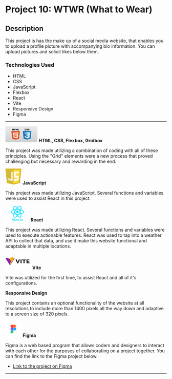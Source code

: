 # Project 10: WTWR (What to Wear)

## Description

This project is has the make up of a social media website, that enables you to upload a profile picture with accompanying bio information. You can upload pictures and solicit likes below them.

### Technologies Used

* HTML
* CSS
* JavaScript
* Flexbox
* React
* Vite
* Responsive Design  
* Figma

---

<img src="./src/assets/ReadMe pics/htmlandcss.png" alt="Picture of HTML and CSS logos" width="100" height="50"> **HTML, CSS, Flexbox, Gridbox**
  
This project was made utilizing a combination of coding with all of these principles. Using the "Grid" elements were a new process that proved challenging but necessary and rewarding in the end.  

<img src="./src/assets/ReadMe pics/java.png" alt="Picture of JavaScript logo" width="50" height="50"> **JavaScript**

This project was made utilizing JavaScript. Several functions and variables were used to assist React in this project.

<img src="./src/assets/ReadMe pics/react.png" alt="Picture of React logo" width="75" height="50"> **React**

This project was made utilizing React. Several functions and variables were used to execute actionable features. React was used to tap into a weather API to collect that data, and use it make this website functional and adaptable in multiple locations.

<img src="./src/assets/ReadMe pics/vite.png" alt="Picture of Vite logo" width="80" height="50"> **Vite**

Vite was utilized for the first time, to assist React and all of it's configurations.


**Responsive Design**

This project contains an optional functionality of the website at all resolutions to include more than 1400 pixels all the way down and adaptive to a screen size of 320 pixels.
  
<img src="./src/assets/ReadMe pics/figma.png" alt="Picture of Figma logo" width="50" height="50"> **Figma**

Figma is a web based program that allows coders and designers to interact with each other for the purposes of collaborating on a project together. You can find the link to the Figma project below.

* [Link to the project on Figma](https://www.figma.com/design/F03bTb81Pw8IDPj5Y9rc5i/Sprint-10-%7C-WTWR?node-id=568-335&t=UkccxArLx7BOoeJH-0)

---


